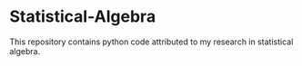 # Statistical-Algebra
This repository contains python code attributed to my research in statistical algebra.
